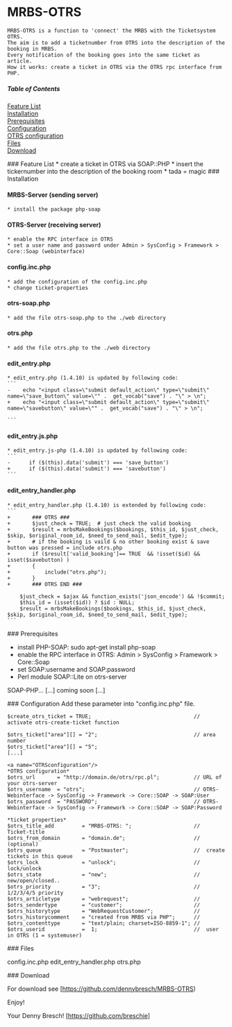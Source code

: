 # MRBS-OTRS
	MRBS-OTRS is a function to 'connect' the MRBS with the Ticketsystem OTRS.
	The aim is to add a ticketnumber from OTRS into the description of the booking in MRBS.
	Every notification of the booking goes into the same ticket as article.
	How it works: create a ticket in OTRS via the OTRS rpc interface from PHP.
	

##### Table of Contents  
[Feature List](#Feature)  
[Installation](#Installation)  
[Prerequisites](#Prerequisites)  
[Configuration](#Configuration)  
[OTRS configuration](#OTRSconfiguration)  
[Files](#Files)  
[Download](#Download)  
  

<a name="Feature"/>
### Feature List
* create a ticket in OTRS via SOAP::PHP
* insert the tickernumber into the description of the booking room
* tada = magic

<a name="Installation"/>
### Installation

#### MRBS-Server (sending server)
	* install the package php-soap
	
#### OTRS-Server (receiving server)
	* enable the RPC interface in OTRS 
	* set a user name and password under Admin > SysConfig > Framework > Core::Soap (webinterface)

#### config.inc.php
	* add the configuration of the config.inc.php
	* change ticket-properties

#### otrs-soap.php
	* add the file otrs-soap.php to the ./web directory

#### otrs.php
	* add the file otrs.php to the ./web directory
	
#### edit_entry.php
	* edit_entry.php (1.4.10) is updated by following code:
	```
	-    echo "<input class=\"submit default_action\" type=\"submit\"  name=\"save_button\" value=\"" .  get_vocab("save") . "\" > \n";
	+    echo "<input class=\"submit default_action\" type=\"submit\"  name=\"savebutton\" value=\"" .  get_vocab("save") . "\" > \n";
	
	```
#### edit_entry.js.php
	* edit_entry.js-php (1.4.10) is updated by following code:
	```
	-      if ($(this).data('submit') === 'save_button')
	+      if ($(this).data('submit') === 'savebutton')	
	```

#### edit_entry_handler.php
	* edit_entry_handler.php (1.4.10) is extended by following code:
	```
	+    	### OTRS ###
	+    	$just_check = TRUE;  # just check the valid booking
	+    	$result = mrbsMakeBookings($bookings, $this_id, $just_check, $skip, $original_room_id, $need_to_send_mail, $edit_type);
	+    	# if the booking is vaild & no other booking exist & save button was pressed = include otrs.php
	+    	if ($result['valid_booking']== TRUE  && !isset($id) && isset($savebutton) )
	+    	{
	+    		include("otrs.php");
	+    	}
	+    	### OTRS END ###
		
		$just_check = $ajax && function_exists('json_encode') && !$commit;
		$this_id = (isset($id)) ? $id : NULL;
		$result = mrbsMakeBookings($bookings, $this_id, $just_check, $skip, $original_room_id, $need_to_send_mail, $edit_type);
	```

<a name="Prerequisites"/>
### Prerequisites

* install PHP-SOAP:  sudo apt-get install php-soap
* enable the RPC interface in OTRS: Admin > SysConfig > Framework > Core::Soap
* set SOAP:username and SOAP:password
* Perl module SOAP::Lite on otrs-server

SOAP-PHP...
[...] coming soon [...]

<a name="Configuration"/>
### Configuration
Add these parameter into "config.inc.php" file.

```no-highlight
$create_otrs_ticket = TRUE; 								// activate otrs-create-ticket function

$otrs_ticket["area"][] = "2";								// area number
$otrs_ticket["area"][] = "5";
[...]

<a name="OTRSconfiguration"/>
*OTRS configuration*
$otrs_url      	= "http://domain.de/otrs/rpc.pl"; 			// URL of your otrs-server
$otrs_username	= "otrs";									// OTRS-Webinterface -> SysConfig -> Framework -> Core::SOAP -> SOAP:User
$otrs_password 	= "PASSWORD";								// OTRS-Webinterface -> SysConfig -> Framework -> Core::SOAP -> SOAP:Password

*ticket properties*
$otrs_title_add			= "MRBS-OTRS: ";					//	Ticket-title
$otrs_from_domain		= "domain.de";						//	(optional)	
$otrs_queue				= "Postmaster";						//	create tickets in this queue
$otrs_lock				= "unlock";							//  lock/unlock
$otrs_state				= "new";							//  new/open/closed..
$otrs_priority			= "3";								//	1/2/3/4/5 priority
$otrs_articletype 		= "webrequest";						//		
$otrs_sendertype		= "customer";						//	
$otrs_historytype 		= "WebRequestCustomer";				//	
$otrs_historycomment	= "created from MRBS via PHP";		//		
$otrs_contenttype		= "text/plain; charset=ISO-8859-1";	//	
$otrs_userid			=  1;								//	user in OTRS (1 = systemuser)		
```

<a name="Files"/>
### Files

config.inc.php
edit_entry_handler.php
otrs.php

<a name="Download"/>
### Download

For download see [https://github.com/dennybresch/MRBS-OTRS)


Enjoy!

Your Denny Bresch!
[https://github.com/breschie]
 
 
